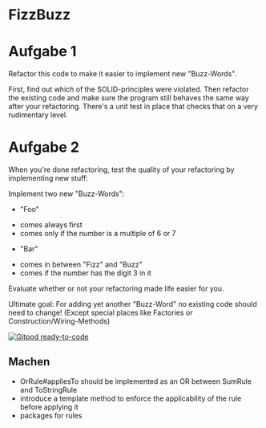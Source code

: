 # FizzBuzz


# Aufgabe 1

Refactor this code to make it easier to implement new "Buzz-Words".

First, find out which of the SOLID-principles were violated. 
Then refactor the existing code and make sure the program still behaves the same way after your refactoring. 
There's a unit test in place that checks that on a very rudimentary level.

# Aufgabe 2

When you're done refactoring, test the quality of your refactoring by implementing new stuff:

Implement two new "Buzz-Words":

* "Foo"
 - comes always first
 - comes only if the number is a multiple of 6 or 7

* "Bar"
 - comes in between "Fizz" and "Buzz"
 - comes if the number has the digit 3 in it

Evaluate whether or not your refactoring made life easier for you.

Ultimate goal:
For adding yet another "Buzz-Word" no existing code should need to change!
(Except special places like Factories or Construction/Wiring-Methods) 

[![Gitpod ready-to-code](https://img.shields.io/badge/Gitpod-ready--to--code-blue?logo=gitpod)](https://gitpod.io/#https://github.com/modernSE/kata-fizzbuzz-java)

## Machen

- OrRule#appliesTo should be implemented as an OR between SumRule and ToStringRule
- introduce a template method to enforce the applicability of the rule before applying it
- packages for rules
